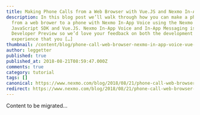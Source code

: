 ```yaml
---
title: Making Phone Calls from a Web Browser with Vue.JS and Nexmo In-App Voice
description: In this blog post we’ll walk through how you can make a phone call
  from a web brower to a phone with Nexmo In-App Voice using the Nexmo Stitch
  JavaScript SDK and Vue.JS. Nexmo In-App Voice and In-App Messaging is in
  Developer Preview so we’d love your feedback on both the development
  experience that you […]
thumbnail: /content/blog/phone-call-web-browser-nexmo-in-app-voice-vue-js-dr/click-to-call-phils-post.png
author: leggetter
published: true
published_at: 2018-08-21T08:59:47.000Z
comments: true
category: tutorial
tags: []
canonical: https://www.nexmo.com/blog/2018/08/21/phone-call-web-browser-nexmo-in-app-voice-vue-js-dr
redirect: https://www.nexmo.com/blog/2018/08/21/phone-call-web-browser-nexmo-in-app-voice-vue-js-dr
---
```


Content to be migrated...
